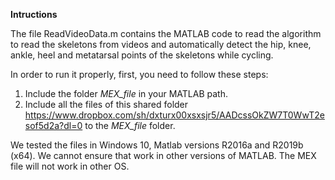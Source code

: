 **Intructions**

The file ReadVideoData.m contains the MATLAB code to read the algorithm to read the skeletons from videos and automatically detect the hip, knee, ankle, heel and metatarsal points of the skeletons while cycling.

In order to run it properly, first, you need to follow these steps:

1. Include the folder *MEX_file* in your MATLAB path.
2. Include all the files of this shared folder https://www.dropbox.com/sh/dxturx00xsxsjr5/AADcssOkZW7T0WwT2esof5d2a?dl=0 to the *MEX_file* folder.

We tested the files in Windows 10, Matlab versions R2016a and R2019b (x64). We cannot ensure that work in other versions of MATLAB. The MEX file will not work in other OS.
